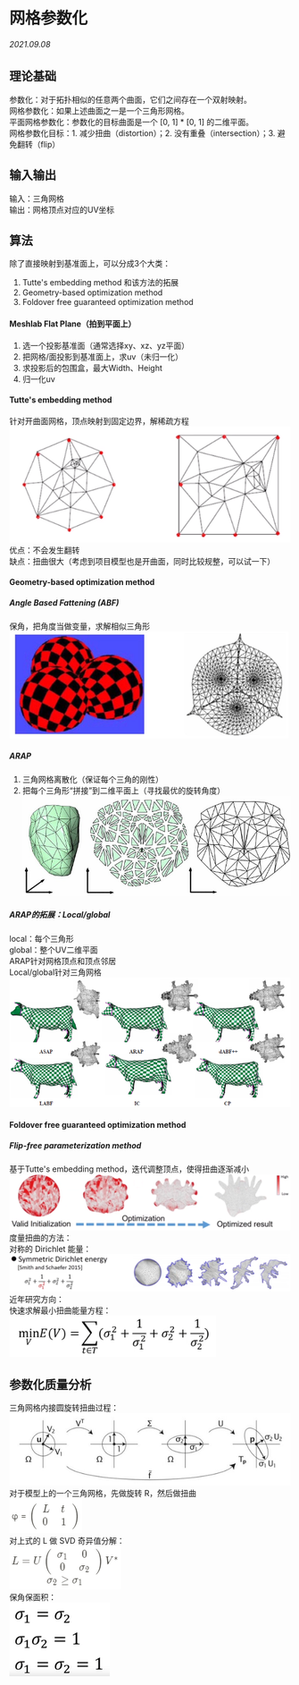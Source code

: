 网格参数化 
=================
###### 2021.09.08

## 理论基础
参数化：对于拓扑相似的任意两个曲面，它们之间存在一个双射映射。  
网格参数化：如果上述曲面之一是一个三角形网格。  
平面网格参数化：参数化的目标曲面是一个 [0, 1] * [0, 1] 的二维平面。  
网格参数化目标：1. 减少扭曲（distortion）；2. 没有重叠（intersection）；3. 避免翻转（flip）

## 输入输出
输入：三角网格  
输出：网格顶点对应的UV坐标

## 算法
除了直接映射到基准面上，可以分成3个大类：  
1. Tutte's embedding method 和该方法的拓展
2. Geometry-based optimization method
3. Foldover free guaranteed optimization method

#### Meshlab Flat Plane（拍到平面上） 
1. 选一个投影基准面（通常选择xy、xz、yz平面）
2. 把网格/面投影到基准面上，求uv（未归一化）
3. 求投影后的包围盒，最大Width、Height
4. 归一化uv

#### Tutte's embedding method
针对开曲面网格，顶点映射到固定边界，解稀疏方程  
![Tutte](pic/tutte.png)  
优点：不会发生翻转  
缺点：扭曲很大（考虑到项目模型也是开曲面，同时比较规整，可以试一下）

#### Geometry-based optimization method
##### Angle Based Fattening (ABF)
保角，把角度当做变量，求解相似三角形
![ABF](pic/abf.png)  

##### ARAP
1. 三角网格离散化（保证每个三角的刚性）
2. 把每个三角形“拼接”到二维平面上（寻找最优的旋转角度）
![ARAP](pic/arap.jpg)  

##### ARAP的拓展：Local/global
local：每个三角形  
global：整个UV二维平面  
ARAP针对网格顶点和顶点邻居  
Local/global针对三角网格
![Local/global](pic/local_global.png)  

#### Foldover free guaranteed optimization method
##### Flip-free parameterization method
基于Tutte's embedding method，迭代调整顶点，使得扭曲逐渐减小  
![flip-free](pic/flip-free.png)
度量扭曲的方法：  
对称的 Dirichlet 能量：  
![Dirichlet Energy](pic/Dirichlet-Energy.png)
近年研究方向：  
快速求解最小扭曲能量方程：
![MinE](pic/minE.png)

## 参数化质量分析
三角网格内接圆旋转扭曲过程：  
![pic](pic/ConformalAndAuthalic.jpg)
对于模型上的一个三角网格，先做旋转 R，然后做扭曲  
![pic](pic/φ.png)  
对上式的 L 做 SVD 奇异值分解：  
![pic](pic/L.png)  
保角保面积：  
![pic](pic/δ.png)    


